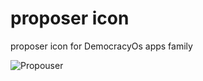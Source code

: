 proposer icon
=========

proposer icon for DemocracyOs apps family

![Propouser](http://i.imgur.com/P2Q02o4.png)